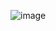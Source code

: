 ​![image](https://github.com/Jiyarathore/Leetcode/assets/96529109/5e81fdde-7f4d-4f1a-bb00-05ed77447cbe)
